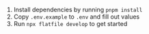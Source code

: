 1. Install dependencies by running `pnpm install`
2. Copy `.env.example` to `.env` and fill out values
3. Run `npx flatfile develop` to get started
